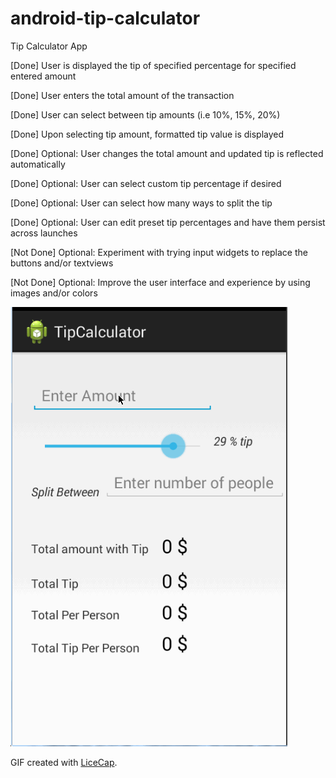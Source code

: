 android-tip-calculator
======================

Tip Calculator App


[Done]    User is displayed the tip of specified percentage for specified entered amount

[Done]    User enters the total amount of the transaction

[Done]    User can select between tip amounts (i.e 10%, 15%, 20%)

[Done]    Upon selecting tip amount, formatted tip value is displayed

    
[Done]    Optional: User changes the total amount and updated tip is reflected automatically

[Done]    Optional: User can select custom tip percentage if desired

[Done]    Optional: User can select how many ways to split the tip

[Done]    Optional: User can edit preset tip percentages and have them persist across launches


[Not Done]    Optional: Experiment with trying input widgets to replace the buttons and/or textviews

[Not Done]    Optional: Improve the user interface and experience by using images and/or colors



![Video Walkthrough](demo_tip_calculator.gif)

GIF created with [LiceCap](http://www.cockos.com/licecap/).
